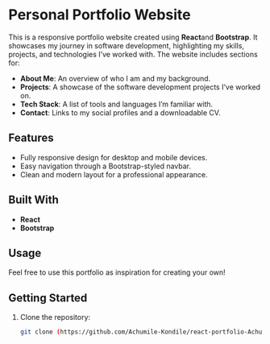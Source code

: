 # Personal Portfolio Website

This is a responsive portfolio website created using **React**and **Bootstrap**. It showcases my journey in software development, highlighting my skills, projects, and technologies I’ve worked with. The website includes sections for:

- **About Me**: An overview of who I am and my background.
- **Projects**: A showcase of the software development projects I’ve worked on.
- **Tech Stack**: A list of tools and languages I’m familiar with.
- **Contact**: Links to my social profiles and a downloadable CV.

## Features
- Fully responsive design for desktop and mobile devices.
- Easy navigation through a Bootstrap-styled navbar.
- Clean and modern layout for a professional appearance.

## Built With
- **React**
- **Bootstrap**

## Usage
Feel free to use this portfolio as inspiration for creating your own! 

## Getting Started
1. Clone the repository:
   ```bash
   git clone (https://github.com/Achumile-Kondile/react-portfolio-Achumile-Kondile.git)
